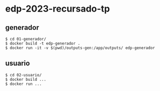 # edp-2023-recursado-tp

## generador

```
$ cd 01-generador/
$ docker build -t edp-generador .
$ docker run -it -v $(pwd)/outputs-gen:/app/outputs/ edp-generador

```

## usuario

```
$ cd 02-usuario/
$ docker build ...
$ docker run ...
```
